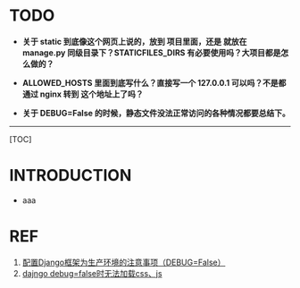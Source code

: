 # TODO


  * **关于 static 到底像这个网页上说的，放到 项目里面，还是 就放在 manage.py 同级目录下？STATICFILES_DIRS 有必要使用吗？大项目都是怎么做的？**

  * **ALLOWED_HOSTS 里面到底写什么？直接写一个 127.0.0.1 可以吗？不是都通过 nginx 转到 这个地址上了吗？**

  * **关于 DEBUG=False 的时候，静态文件没法正常访问的各种情况都要总结下。**

* * *

[TOC]



# INTRODUCTION






  * aaa























# REF

1. [配置Django框架为生产环境的注意事项（DEBUG=False）](https://www.cnblogs.com/zhming26/p/6163952.html)
2. [dajngo debug=false时无法加载css、js](https://blog.csdn.net/big__v/article/details/78532688)
